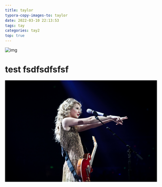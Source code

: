 ```yaml
---
title: taylor
typora-copy-images-to: taylor
date: 2022-03-10 22:13:53
tags: tay
categories: tay2
top: true
---
```

![img](https://www.ruanyifeng.com/blogimg/asset/2015/bg2015071004.png)


<!-- more -->

# test fsdfsdfsfsf

![639902](taylor/639902.jpg)
